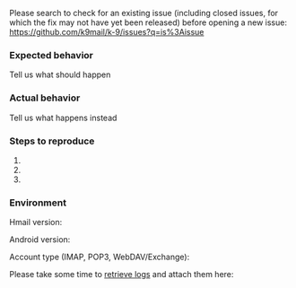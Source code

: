 Please search to check for an existing issue (including closed issues, for which the fix may not have yet been released) before opening a new issue: https://github.com/k9mail/k-9/issues?q=is%3Aissue

### Expected behavior
Tell us what should happen

### Actual behavior
Tell us what happens instead

### Steps to reproduce
1.
2.
3.

### Environment
Hmail version:

Android version:

Account type (IMAP, POP3, WebDAV/Exchange):

Please take some time to [retrieve logs](https://github.com/k9mail/k-9/wiki/LoggingErrors) and attach them here:
